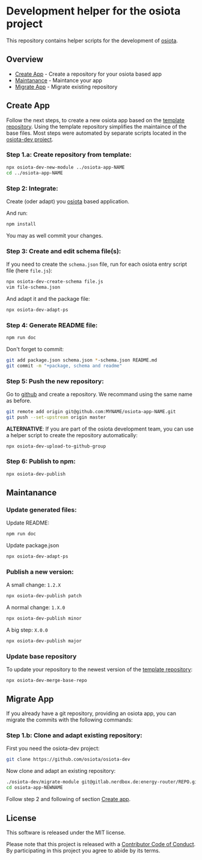 # Development helper for the osiota project

This repository contains helper scripts for the development of [osiota](https://github.com/osiota/osiota).

## Overview

  * [Create App](#create-app) - Create a repository for your osiota based app
  * [Maintanance](#maintanance) - Maintance your app
  * [Migrate App](#migrate-app) - Migrate existing repository


## Create App

Follow the next steps, to create a new osiota app based on the [template repository](https://github.com/osiota/base-repo-osiota-app). Using the template repository simplifies the maintaince of the base files. Most steps were automated by separate scripts located in the [osiota-dev project](https://github.com/osiota/osiota-dev).

### Step 1.a: Create repository from template:

```bash
npx osiota-dev-new-module ../osiota-app-NAME
cd ../osiota-app-NAME
```

<!--
```bash
../osiota-dev/new-module osiota-app-NAME
cd osiota-app-NAME
```

```bash
npm run osiota-dev-new-module ../osiota-app-NAME
```
-->

### Step 2: Integrate:

Create (oder adapt) you [osiota](https://github.com/osiota/osiota) based application.

And run:

```bash
npm install
```

You may as well commit your changes.

### Step 3: Create and edit schema file(s):

If you need to create the `schema.json` file, run for each osiota entry script file (here `file.js`):

```bash
npx osiota-dev-create-schema file.js
vim file-schema.json
```

<!--
```bash
../../osiota-dev/create-schema.sh file.js
vim file-schema.json
```
-->

And adapt it and the package file:

```bash
npx osiota-dev-adapt-ps 
```

<!--
```bash
../../osiota-dev/adapt-package-and-schema
```
-->


### Step 4: Generate README file:
```bash
npm run doc
```

<!--
```bash
npx osiota-dev-doc-jsonschema 
```

```bash
../../osiota-dev/doc-jsonschema
```
-->


Don't forget to commit:

```bash
git add package.json schema.json *-schema.json README.md
git commit -m "+package, schema and readme"
```

### Step 5: Push the new repository:

Go to [github](https://github.com) and create a repository. We recommand using the same name as before.

```bash
git remote add origin git@github.com:MYNAME/osiota-app-NAME.git
git push --set-upstream origin master
```

**ALTERNATIVE**: If you are part of the osiota development team, you can use a helper script to create the repository automatically:

```bash
npx osiota-dev-upload-to-github-group
```

### Step 6: Publish to npm:
```bash
npx osiota-dev-publish
```

## Maintanance

### Update generated files:

Update README:

```bash
npm run doc
```

Update package.json

```bash
npx osiota-dev-adapt-ps
```

### Publish a new version:

A small change: `1.2.X`

```bash
npx osiota-dev-publish patch
```

A normal change: `1.X.0`

```bash
npx osiota-dev-publish minor
```

A big step: `X.0.0`

```bash
npx osiota-dev-publish major
```


### Update base repository

To update your repository to the newest version of the [template repository](https://github.com/osiota/base-repo-osiota-app):

```base
npx osiota-dev-merge-base-repo
```

## Migrate App

If you already have a git repository, providing an osiota app, you can migrate the commits with the following commands:

### Step 1.b: Clone and adapt existing repository:

First you need the osiota-dev project:

```bash
git clone https://github.com/osiota/osiota-dev
```

Now clone and adapt an existing repository:

```bash
./osiota-dev/migrate-module git@gitlab.nerdbox.de:energy-router/REPO.git [osiota-app-NEWNAME]
cd osiota-app-NEWNAME
```

Follow step 2 and following of section [Create app](#create-app).



## License

This software is released under the MIT license.

Please note that this project is released with a [Contributor Code of Conduct](CODE_OF_CONDUCT.md). By participating in this project you agree to abide by its terms.
